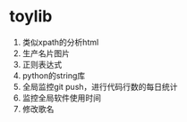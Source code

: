 # toylib
1. 类似xpath的分析html
2. 生产名片图片
3. 正则表达式
4. python的string库
5. 全局监控git push，进行代码行数的每日统计
6. 监控全局软件使用时间
7. 修改歌名
